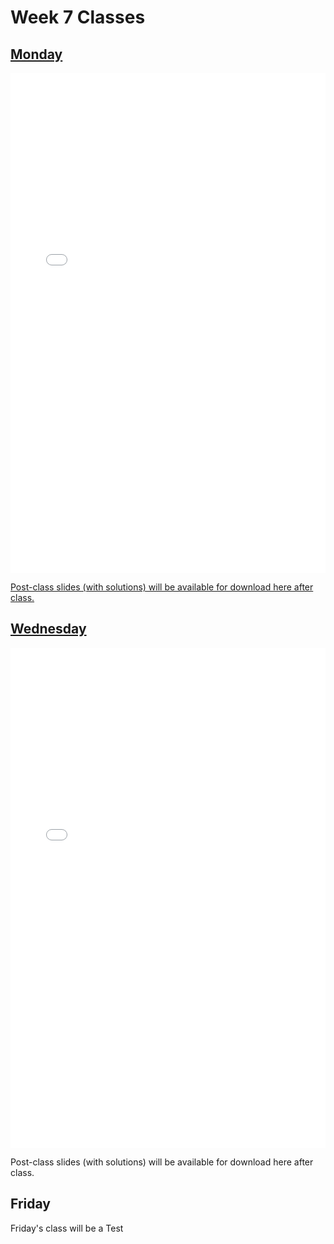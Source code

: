 # Week 7 Classes

## [Monday](https://github.com/ubco-cmps/phys111_course/raw/main/files/Class07A.pdf)

<iframe src="../../Class07A.pdf" width="100%" height="800px" frameBorder="0"> </iframe>

[Post-class slides (with solutions) will be available for download here after class.](https://github.com/ubco-cmps/phys111_course/raw/main/files/Class07A_post.pdf)

## [Wednesday](https://github.com/ubco-cmps/phys111_course/raw/main/files/Class07B.pdf)

<iframe src="../../Class07B.pdf" width="100%" height="800px" frameBorder="0"> </iframe>

Post-class slides (with solutions) will be available for download here after class.[](https://github.com/ubco-cmps/phys111_course/raw/main/files/Class07B_post.pdf)

## Friday

Friday's class will be a Test 
